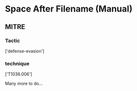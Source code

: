 # Space After Filename (Manual)

## MITRE

### Tactic
['defense-evasion']

### technique
['T1036.006']

Many more to do...
